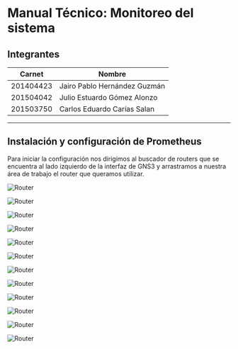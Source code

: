 # Manual Técnico: Monitoreo del sistema

## Integrantes
| Carnet | Nombre |
| ------ | ------ |
| 201404423 | Jairo Pablo Hernández Guzmán |
| 201504042 | Julio Estuardo Gómez Alonzo  |
| 201503750 | Carlos Eduardo Carías Salan |

___


## Instalación y configuración de Prometheus


Para iniciar la configuración nos dirigimos al buscador de routers que se encuentra al lado izquierdo de la interfaz de GNS3 y arrastramos a nuestra área de trabajo el router que queramos utilizar.

![Router](Imagenes/1.png)

![Router](Imagenes/2.png)

![Router](Imagenes/3.png)

![Router](Imagenes/4.png)

![Router](Imagenes/5.png)

![Router](Imagenes/6.png)

![Router](Imagenes/7.png)

![Router](Imagenes/8.png)

![Router](Imagenes/9.png)

![Router](Imagenes/10.png)

![Router](Imagenes/11.png)

![Router](Imagenes/12.png)
